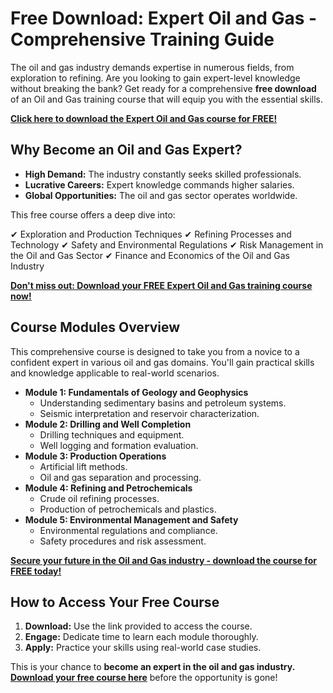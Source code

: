 # Free Download: Expert Oil and Gas - Comprehensive Training Guide

The oil and gas industry demands expertise in numerous fields, from exploration to refining. Are you looking to gain expert-level knowledge without breaking the bank? Get ready for a comprehensive **free download** of an Oil and Gas training course that will equip you with the essential skills.

[**Click here to download the Expert Oil and Gas course for FREE!**](https://udemywork.com/expert-oil-and-gas)

## Why Become an Oil and Gas Expert?

*   **High Demand:** The industry constantly seeks skilled professionals.
*   **Lucrative Careers:** Expert knowledge commands higher salaries.
*   **Global Opportunities:** The oil and gas sector operates worldwide.

This free course offers a deep dive into:

✔ Exploration and Production Techniques
✔ Refining Processes and Technology
✔ Safety and Environmental Regulations
✔ Risk Management in the Oil and Gas Sector
✔ Finance and Economics of the Oil and Gas Industry

[**Don't miss out: Download your FREE Expert Oil and Gas training course now!**](https://udemywork.com/expert-oil-and-gas)

## Course Modules Overview

This comprehensive course is designed to take you from a novice to a confident expert in various oil and gas domains. You'll gain practical skills and knowledge applicable to real-world scenarios.

*   **Module 1: Fundamentals of Geology and Geophysics**
    *   Understanding sedimentary basins and petroleum systems.
    *   Seismic interpretation and reservoir characterization.
*   **Module 2: Drilling and Well Completion**
    *   Drilling techniques and equipment.
    *   Well logging and formation evaluation.
*   **Module 3: Production Operations**
    *   Artificial lift methods.
    *   Oil and gas separation and processing.
*   **Module 4: Refining and Petrochemicals**
    *   Crude oil refining processes.
    *   Production of petrochemicals and plastics.
*   **Module 5: Environmental Management and Safety**
    *   Environmental regulations and compliance.
    *   Safety procedures and risk assessment.

[**Secure your future in the Oil and Gas industry - download the course for FREE today!**](https://udemywork.com/expert-oil-and-gas)

## How to Access Your Free Course

1.  **Download:** Use the link provided to access the course.
2.  **Engage:** Dedicate time to learn each module thoroughly.
3.  **Apply:** Practice your skills using real-world case studies.

This is your chance to **become an expert in the oil and gas industry.** **[Download your free course here](https://udemywork.com/expert-oil-and-gas)** before the opportunity is gone!
